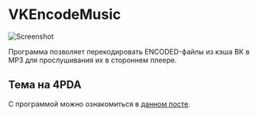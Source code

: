 # VKEncodeMusic
![Screenshot](https://github.com/iillyyaa2033/vk-music-decoder/blob/master/doc/pic01.jpg "Screenshot")

Программа позволяет перекодировать ENCODED-файлы из кэша ВК в MP3 для прослушивания их в стороннем плеере.

## Тема на 4PDA
С программой можно ознакомиться в [данном посте](https://4pda.ru/forum/index.php?showtopic=246233&st=14940#entry63066153).
